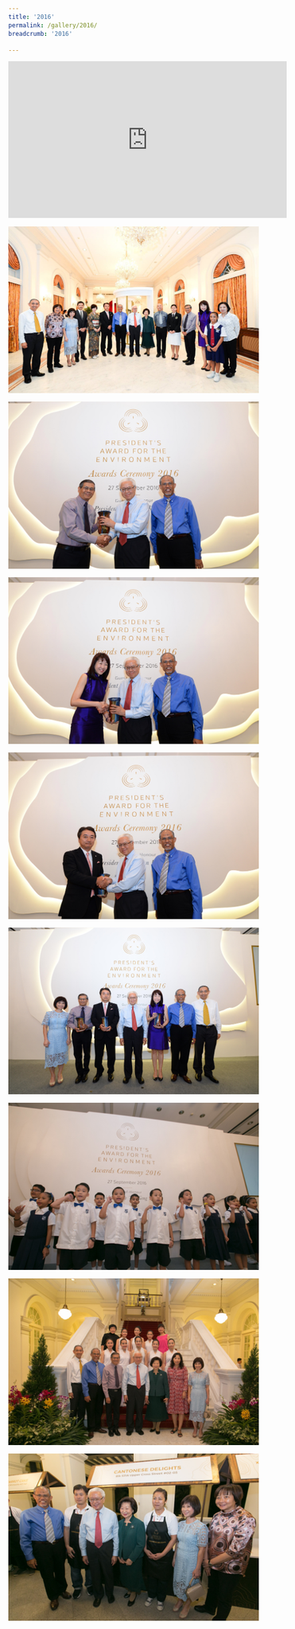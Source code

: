 ```yaml
---
title: '2016'
permalink: /gallery/2016/
breadcrumb: '2016'

---
```



<div class="bp-youtube">
<iframe width="560" height="315" src="https://www.youtube.com/embed/2QyZ_ItMYZY" frameborder="0" allow="accelerometer; autoplay; encrypted-media; gyroscope; picture-in-picture" allowfullscreen></iframe>
</div>

![PAE Gallery 2017 Image 1](/images/gallery/pae-2016-01.jpg)

![PAE Gallery 2017 Image 2](/images/gallery/pae-2016-02.jpg)

![PAE Gallery 2017 Image 3](/images/gallery/pae-2016-03.jpg)

![PAE Gallery 2017 Image 4](/images/gallery/pae-2016-04.jpg)

![PAE Gallery 2017 Image 5](/images/gallery/pae-2016-05.jpg)

![PAE Gallery 2017 Image 6](/images/gallery/pae-2016-06.jpg)

![PAE Gallery 2017 Image 7](/images/gallery/pae-2016-07.jpg)

![PAE Gallery 2017 Image 8](/images/gallery/pae-2016-08.jpg)
